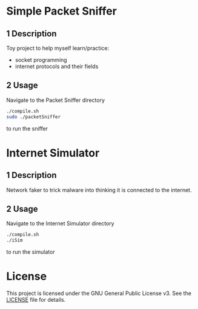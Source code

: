 # Simple Packet Sniffer
## 1 Description
Toy project to help myself learn/practice:
- socket programming
- internet protocols and their fields

## 2 Usage
Navigate to the Packet Sniffer directory

```bash 
./compile.sh
sudo ./packetSniffer
```
to run the sniffer

# Internet Simulator
## 1 Description
Network faker to trick malware into thinking it is connected to the internet.

## 2 Usage
Navigate to the Internet Simulator directory

```bash 
./compile.sh
./iSim
```
to run the simulator

# License 
This project is licensed under the GNU General Public License v3. See the [LICENSE](LICENSE) file for details.
